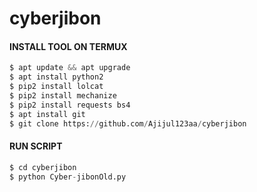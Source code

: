 # cyberjibon

#### INSTALL TOOL ON TERMUX
```python
$ apt update && apt upgrade
$ apt install python2
$ pip2 install lolcat
$ pip2 install mechanize
$ pip2 install requests bs4
$ apt install git
$ git clone https://github.com/Ajijul123aa/cyberjibon
```
#### RUN SCRIPT
```python
$ cd cyberjibon
$ python Cyber-jibonOld.py

